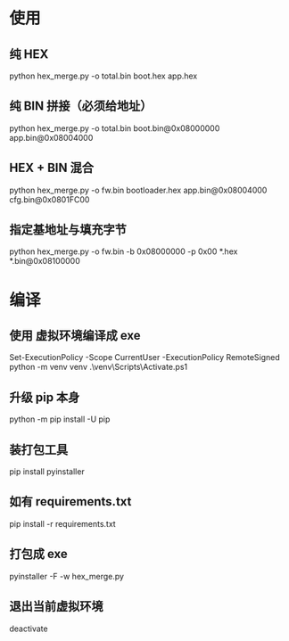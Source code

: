 

# 使用 
## 纯 HEX
python hex_merge.py  -o total.bin  boot.hex  app.hex
## 纯 BIN 拼接（必须给地址）
python hex_merge.py  -o total.bin  boot.bin@0x08000000  app.bin@0x08004000
## HEX + BIN 混合
python hex_merge.py  -o fw.bin  bootloader.hex  app.bin@0x08004000  cfg.bin@0x0801FC00
## 指定基地址与填充字节
python hex_merge.py  -o fw.bin  -b 0x08000000  -p 0x00  *.hex  *.bin@0x08100000


# 编译
## 使用 虚拟环境编译成 exe
 Set-ExecutionPolicy -Scope CurrentUser -ExecutionPolicy RemoteSigned
 python -m venv venv
 .\venv\Scripts\Activate.ps1

## 升级 pip 本身
python -m pip install -U pip

## 装打包工具
pip install pyinstaller

## 如有 requirements.txt
pip install -r requirements.txt

## 打包成 exe
pyinstaller -F -w hex_merge.py

## 退出当前虚拟环境
deactivate